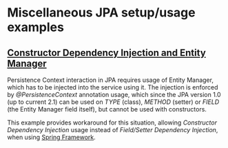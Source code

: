 # Miscellaneous JPA setup/usage examples

## [Constructor Dependency Injection and Entity Manager](constructor-di)

Persistence Context interaction in JPA requires usage of Entity Manager, which has to be injected
into the service using it. The injection is enforced by *@PersistenceContext* annotation usage, which since
the JPA version 1.0 (up to current 2.1) can be used on *TYPE* (class), *METHOD* (setter)
or *FIELD* (the Entity Manager field itself), but cannot be used with constructors.

This example provides workaround for this situation, allowing *Constructor Dependency Injection* usage
instead of *Field/Setter Dependency Injection*, when using [Spring Framework](http://projects.spring.io/spring-framework/).
